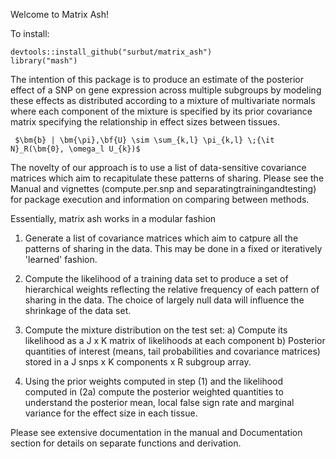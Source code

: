 Welcome to Matrix Ash!


To install:

```
devtools::install_github("surbut/matrix_ash")
library("mash")

```

The intention of this package is to produce an estimate of the posterior effect of a SNP on gene expression across multiple subgroups by modeling these effects as distributed according to a mixture of multivariate normals where each component of the mixture is specified by its prior covariance matrix specifying the relationship in effect sizes between tissues. 
 

```
 $\bm{b} | \bm{\pi},\bf{U} \sim \sum_{k,l} \pi_{k,l} \;{\it N}_R(\bm{0}, \omega_l U_{k})$
```


The novelty of our approach is to use a list of data-sensitive covariance matrices which aim to recapitulate these patterns of sharing. Please see the Manual and vignettes (compute.per.snp and separatingtrainingandtesting) for package execution and information on comparing between methods.

Essentially, matrix ash works in a modular fashion 

1) Generate a list of covariance matrices which aim to catpure all the patterns of sharing in the data. This may be done in a fixed or iteratively 'learned' fashion.

2) Compute the likelihood of a training data set to produce a set of hierarchical weights reflecting the relative frequency of each pattern of sharing in the data. The choice of largely null data will influence the shrinkage of the data set.

2) Compute the mixture distribution on the test set:
   a) Compute its likelihood as a J x K matrix of likelihoods at each component
   b) Posterior quantities of interest (means, tail probabilities and covariance matrices) stored in a J snps x K components x R subgroup array.

3) Using the prior weights computed in step (1) and the  likelihood computed in (2a) compute the posterior weighted quantities to understand the posterior mean, local false sign rate and marginal variance for the effect size in each tissue.

Please see extensive documentation in the manual and Documentation section for details on separate functions and derivation.
